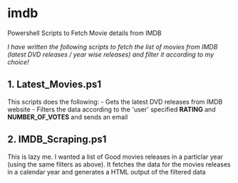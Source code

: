 # imdb
Powershell Scripts to Fetch Movie details from IMDB

<i>I have written the following scripts to fetch the list of movies from IMDB (latest DVD releases / year wise releases) and filter it according to my choice!</i>

<h2>1. Latest_Movies.ps1<br></h2>
  This scripts does the following:
  - Gets the latest DVD releases from IMDB website
  - Filters the data according to the 'user' specified <b>RATING</b> and <b>NUMBER_OF_VOTES</b> and sends an email

<h2>2. IMDB_Scraping.ps1<br></h2>
  This is lazy me. I wanted a list of Good movies releases in a particlar year (using the same filters as above). It fetches the data for the movies releases in a calendar year and generates a HTML output of the filtered data
